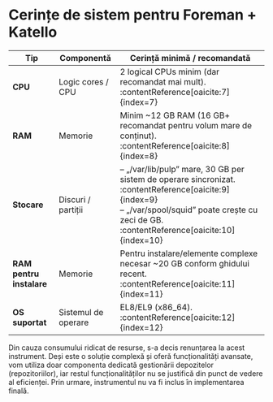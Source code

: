 # Cerințe de sistem pentru Foreman + Katello

| Tip               | Componentă                              | Cerință minimă / recomandată                                         |
|-------------------|-----------------------------------------|-----------------------------------------------------------------------|
| **CPU**           | Logic cores / CPU                        | 2 logical CPUs minim (dar recomandat mai mult). :contentReference[oaicite:7]{index=7} |
| **RAM**           | Memorie                                 | Minim ~12 GB RAM (16 GB+ recomandat pentru volum mare de conținut). :contentReference[oaicite:8]{index=8} |
| **Stocare**       | Discuri / partiții                      | – „/var/lib/pulp” mare, 30 GB per sistem de operare sincronizat. :contentReference[oaicite:9]{index=9} <br>– „/var/spool/squid” poate crește cu zeci de GB. :contentReference[oaicite:10]{index=10} |
| **RAM pentru instalare** | Memorie | Pentru instalare/elemente complexe necesar ~20 GB conform ghidului recent. :contentReference[oaicite:11]{index=11} |
| **OS suportat**   | Sistemul de operare                    | EL8/EL9 (x86_64). :contentReference[oaicite:12]{index=12} |
Din cauza consumului ridicat de resurse, s-a decis renunțarea la acest instrument.
Deși este o soluție complexă și oferă funcționalități avansate, vom utiliza doar componenta dedicată gestionării depozitelor (repozitoriilor), iar restul funcționalităților nu se justifică din punct de vedere al eficienței.
Prin urmare, instrumentul nu va fi inclus în implementarea finală.